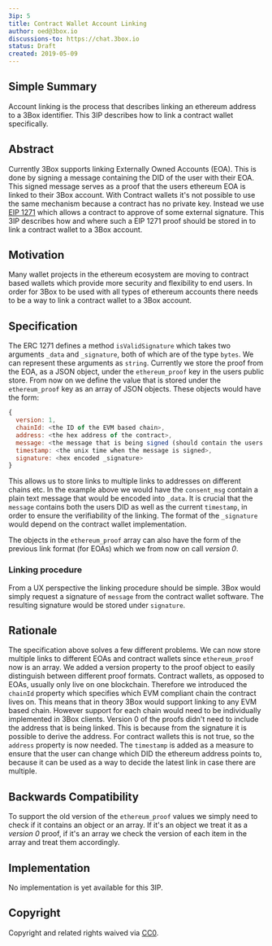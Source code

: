 ```yaml
---
3ip: 5
title: Contract Wallet Account Linking
author: oed@3box.io
discussions-to: https://chat.3box.io
status: Draft
created: 2019-05-09
---
```


## Simple Summary
Account linking is the process that describes linking an ethereum address to a 3Box identifier. This 3IP describes how to link a contract wallet specifically.

## Abstract
Currently 3Box supports linking Externally Owned Accounts (EOA). This is done by signing a message containing the DID of the user with their EOA. This signed message serves as a proof that the users ethereum EOA is linked to their 3Box account. With Contract wallets it's not possible to use the same mechanism because a contract has no private key. Instead we use [EIP 1271](http://eips.ethereum.org/EIPS/eip-1271) which allows a contract to approve of some external signature. This 3IP describes how and where such a EIP 1271 proof should be stored in to link a contract wallet to a 3Box account.

## Motivation
Many wallet projects in the ethereum ecosystem are moving to contract based wallets which provide more security and flexibility to end users. In order for 3Box to be used with all types of ethereum accounts there needs to be a way to link a contract wallet to a 3Box account.

## Specification
The ERC 1271 defines a method `isValidSignature` which takes two arguments `_data` and `_signature`, both of which are of the type `bytes`. We can represent these arguments as `string`. Currently we store the proof from the EOA, as a JSON object, under the `ethereum_proof` key in the users public store. From now on we define the value that is stored under the `ethereum_proof` key as an array of JSON objects. These objects would have the form:
```js
{
  version: 1,
  chainId: <the ID of the EVM based chain>,
  address: <the hex address of the contract>,
  message: <the message that is being signed (should contain the users DID)>,
  timestamp: <the unix time when the message is signed>,
  signature: <hex encoded _signature>
}
```
This allows us to store links to multiple links to addresses on different chains etc. In the example above we would have the `consent_msg` contain a plain text message that would be encoded into `_data`. It is crucial that the `message` contains both the users DID as well as the current `timestamp`, in order to ensure the verifiability of the linking. The format of the `_signature` would depend on the contract wallet implementation.

The objects in the `ethereum_proof` array can also have the form of the previous link format (for EOAs) which we from now on call *version 0*.

### Linking procedure
From a UX perspective the linking procedure should be simple. 3Box would simply request a signature of `message` from the contract wallet software. The resulting signature would be stored under `signature`.

## Rationale
The specification above solves a few different problems. We can now store multiple links to different EOAs and contract wallets since `ethereum_proof` now is an array. We added a version property to the proof object to easily distinguish between different proof formats. Contract wallets, as opposed to EOAs, usually only live on one blockchain. Therefore we introduced the `chainId` property which specifies which EVM compliant chain the contract lives on. This means that in theory 3Box would support linking to any EVM based chain. However support for each chain would need to be individually implemented in 3Box clients. Version 0 of the proofs didn't need to include the address that is being linked. This is because from the signature it is possible to derive the address. For contract wallets this is not true, so the `address` property is now needed. The `timestamp` is added as a measure to ensure that the user can change which DID the ethereum address points to, because it can be used as a way to decide the latest link in case there are multiple.

## Backwards Compatibility
To support the old version of the `ethereum_proof` values we simply need to check if it contains an object or an array. If it's an object we treat it as a *version 0* proof, if it's an array we check the version of each item in the array and treat them accordingly.

## Implementation
No implementation is yet available for this 3IP.

## Copyright
Copyright and related rights waived via [CC0](https://creativecommons.org/publicdomain/zero/1.0/).
